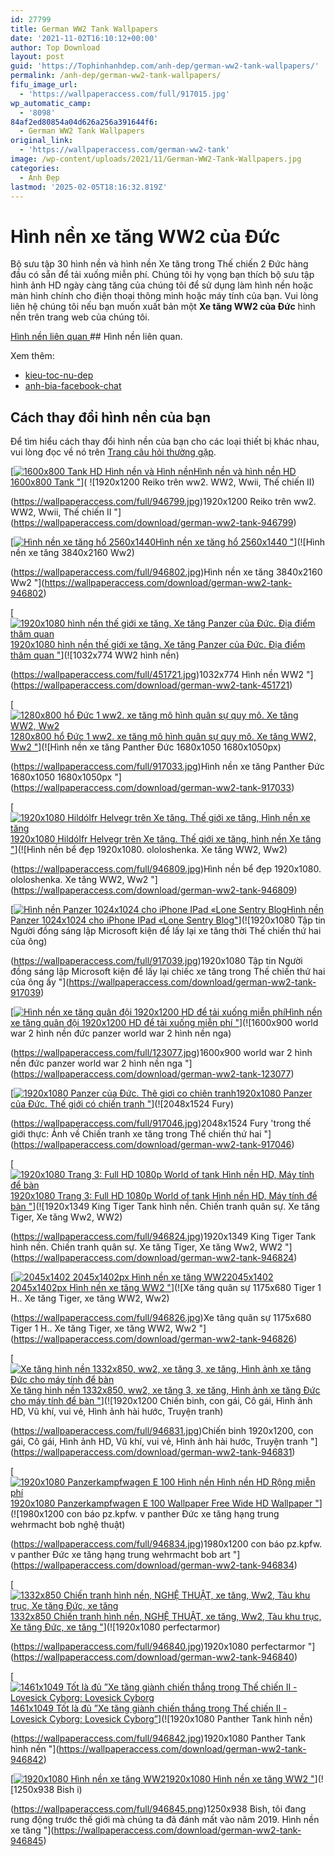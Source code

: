 ```yaml
---
id: 27799
title: German WW2 Tank Wallpapers
date: '2021-11-02T16:10:12+00:00'
author: Top Download
layout: post
guid: 'https://Tophinhanhdep.com/anh-dep/german-ww2-tank-wallpapers/'
permalink: /anh-dep/german-ww2-tank-wallpapers/
fifu_image_url:
  - 'https://wallpaperaccess.com/full/917015.jpg'
wp_automatic_camp:
  - '8098'
84af2ed80854a04d626a256a391644f6:
  - German WW2 Tank Wallpapers
original_link:
  - 'https://wallpaperaccess.com/german-ww2-tank'
image: /wp-content/uploads/2021/11/German-WW2-Tank-Wallpapers.jpg
categories:
  - Ảnh Đẹp
lastmod: '2025-02-05T18:16:32.819Z'
---
```

# Hình nền xe tăng WW2 của Đức

Bộ sưu tập 30 hình nền và hình nền Xe tăng trong Thế chiến 2 Đức hàng đầu có sẵn để tải xuống miễn phí. Chúng tôi hy vọng bạn thích bộ sưu tập hình ảnh HD ngày càng tăng của chúng tôi để sử dụng làm hình nền hoặc màn hình chính cho điện thoại thông minh hoặc máy tính của bạn. Vui lòng liên hệ chúng tôi nếu bạn muốn xuất bản một **Xe tăng WW2 của Đức** hình nền trên trang web của chúng tôi.

[Hình nền liên quan ](#related) ## Hình nền liên quan.

   
 Xem thêm:

   
- [kieu-toc-nu-dep](https://tophinhanhdep.com/toc-dep/kieu-toc-nu-dep/)
- [anh-bia-facebook-chat](https://tophinhanhdep.com/anh-bia/anh-bia-facebook-chat/)

## Cách thay đổi hình nền của bạn

Để tìm hiểu cách thay đổi hình nền của bạn cho các loại thiết bị khác nhau, vui lòng đọc về nó trên [Trang câu hỏi thường gặp](https://tophinhanhdep.com/faq/).

  
[[![1600x800 Tank HD Hình nền và Hình nền](https://wallpaperaccess.com/full/917015.jpg)Hình nền và hình nền HD 1600x800 Tank "](https://wallpaperaccess.com/download/german-ww2-tank-917015)]( ![1920x1200 Reiko trên ww2.  WW2, Wwii, Thế chiến II)

(https://wallpaperaccess.com/full/946799.jpg)1920x1200 Reiko trên ww2. WW2, Wwii, Thế chiến II "](https://wallpaperaccess.com/download/german-ww2-tank-946799)

[[![Hình nền xe tăng hổ 2560x1440](https://wallpaperaccess.com/full/917014.jpg)Hình nền xe tăng hổ 2560x1440 "](https://wallpaperaccess.com/download/german-ww2-tank-917014)](![Hình nền xe tăng 3840x2160 Ww2)

(https://wallpaperaccess.com/full/946802.jpg)Hình nền xe tăng 3840x2160 Ww2 "](https://wallpaperaccess.com/download/german-ww2-tank-946802)

[[![1920x1080 hình nền thế giới xe tăng.  Xe tăng Panzer của Đức.  Địa điểm thăm quan](https://wallpaperaccess.com/full/946803.jpg)1920x1080 hình nền thế giới xe tăng. Xe tăng Panzer của Đức. Địa điểm thăm quan "](https://wallpaperaccess.com/download/german-ww2-tank-946803)](![1032x774 WW2 hình nền)

(https://wallpaperaccess.com/full/451721.jpg)1032x774 Hình nền WW2 "](https://wallpaperaccess.com/download/german-ww2-tank-451721)

[[![1280x800 hổ Đức 1 ww2.  xe tăng mô hình quân sự quy mô.  Xe tăng WW2, Ww2](https://wallpaperaccess.com/full/946806.jpg)1280x800 hổ Đức 1 ww2. xe tăng mô hình quân sự quy mô. Xe tăng WW2, Ww2 "](https://wallpaperaccess.com/download/german-ww2-tank-946806)](![Hình nền xe tăng Panther Đức 1680x1050 1680x1050px)

(https://wallpaperaccess.com/full/917033.jpg)Hình nền xe tăng Panther Đức 1680x1050 1680x1050px "](https://wallpaperaccess.com/download/german-ww2-tank-917033)

[[![1920x1080 Hildólfr Helvegr trên Xe tăng.  Thế giới xe tăng, Hình nền xe tăng](https://wallpaperaccess.com/full/917021.jpg)1920x1080 Hildólfr Helvegr trên Xe tăng. Thế giới xe tăng, hình nền Xe tăng "](https://wallpaperaccess.com/download/german-ww2-tank-917021)](![Hình nền bể đẹp 1920x1080.  ololoshenka.  Xe tăng WW2, Ww2)

(https://wallpaperaccess.com/full/946809.jpg)Hình nền bể đẹp 1920x1080. ololoshenka. Xe tăng WW2, Ww2 "](https://wallpaperaccess.com/download/german-ww2-tank-946809)

[[![Hình nền Panzer 1024x1024 cho iPhone IPad «Lone Sentry Blog](https://wallpaperaccess.com/full/389606.jpg)Hình nền Panzer 1024x1024 cho iPhone IPad «Lone Sentry Blog"](https://wallpaperaccess.com/download/german-ww2-tank-389606)](![1920x1080 Tập tin Người đồng sáng lập Microsoft kiện để lấy lại xe tăng thời Thế chiến thứ hai của ông)

(https://wallpaperaccess.com/full/917039.jpg)1920x1080 Tập tin Người đồng sáng lập Microsoft kiện để lấy lại chiếc xe tăng trong Thế chiến thứ hai của ông ấy "](https://wallpaperaccess.com/download/german-ww2-tank-917039)

[[![Hình nền xe tăng quân đội 1920x1200 HD để tải xuống miễn phí](https://wallpaperaccess.com/full/917028.jpg)Hình nền xe tăng quân đội 1920x1200 HD để tải xuống miễn phí "](https://wallpaperaccess.com/download/german-ww2-tank-917028)](![1600x900 world war 2 hình nền đức panzer world war 2 hình nền nga)

(https://wallpaperaccess.com/full/123077.jpg)1600x900 world war 2 hình nền đức panzer world war 2 hình nền nga "](https://wallpaperaccess.com/download/german-ww2-tank-123077)

[[![1920x1080 Panzer của Đức.  Thê giơi co chiên tranh](https://wallpaperaccess.com/full/946815.jpg)1920x1080 Panzer của Đức. Thế giới có chiến tranh "](https://wallpaperaccess.com/download/german-ww2-tank-946815)](![2048x1524 Fury)

(https://wallpaperaccess.com/full/917046.jpg)2048x1524 Fury 'trong thế giới thực: Ảnh về Chiến tranh xe tăng trong Thế chiến thứ hai "](https://wallpaperaccess.com/download/german-ww2-tank-917046)

[[![1920x1080 Trang 3: Full HD 1080p World of tank Hình nền HD, Máy tính để bàn](https://wallpaperaccess.com/full/917017.jpg)1920x1080 Trang 3: Full HD 1080p World of tank Hình nền HD, Máy tính để bàn "](https://wallpaperaccess.com/download/german-ww2-tank-917017)](![1920x1349 King Tiger Tank hình nền.  Chiến tranh quân sự.  Xe tăng Tiger, Xe tăng Ww2, WW2)

(https://wallpaperaccess.com/full/946824.jpg)1920x1349 King Tiger Tank hình nền. Chiến tranh quân sự. Xe tăng Tiger, Xe tăng Ww2, WW2 "](https://wallpaperaccess.com/download/german-ww2-tank-946824)

[[![2045x1402 2045x1402px Hình nền xe tăng WW2](https://wallpaperaccess.com/full/946825.jpg)2045x1402 2045x1402px Hình nền xe tăng WW2 "](https://wallpaperaccess.com/download/german-ww2-tank-946825)](![Xe tăng quân sự 1175x680 Tiger 1 H..  Xe tăng Tiger, xe tăng WW2, Ww2)

(https://wallpaperaccess.com/full/946826.jpg)Xe tăng quân sự 1175x680 Tiger 1 H.. Xe tăng Tiger, xe tăng WW2, Ww2 "](https://wallpaperaccess.com/download/german-ww2-tank-946826)

[[![Xe tăng hình nền 1332x850, ww2, xe tăng 3, xe tăng, Hình ảnh xe tăng Đức cho máy tính để bàn](https://wallpaperaccess.com/full/946829.jpg)Xe tăng hình nền 1332x850, ww2, xe tăng 3, xe tăng, Hình ảnh xe tăng Đức cho máy tính để bàn "](https://wallpaperaccess.com/download/german-ww2-tank-946829)](![1920x1200 Chiến binh, con gái, Cô gái, Hình ảnh HD, Vũ khí, vui vẻ, Hình ảnh hài hước, Truyện tranh)

(https://wallpaperaccess.com/full/946831.jpg)Chiến binh 1920x1200, con gái, Cô gái, Hình ảnh HD, Vũ khí, vui vẻ, Hình ảnh hài hước, Truyện tranh "](https://wallpaperaccess.com/download/german-ww2-tank-946831)

[[![1920x1080 Panzerkampfwagen E 100 Hình nền Hình nền HD Rộng miễn phí](https://wallpaperaccess.com/full/946833.jpg)1920x1080 Panzerkampfwagen E 100 Wallpaper Free Wide HD Wallpaper "](https://wallpaperaccess.com/download/german-ww2-tank-946833)](![1980x1200 con báo pz.kpfw.  v panther Đức xe tăng hạng trung wehrmacht bob nghệ thuật)

(https://wallpaperaccess.com/full/946834.jpg)1980x1200 con báo pz.kpfw. v panther Đức xe tăng hạng trung wehrmacht bob art "](https://wallpaperaccess.com/download/german-ww2-tank-946834)

[[![1332x850 Chiến tranh hình nền, NGHỆ THUẬT, xe tăng, Ww2, Tàu khu trục, Xe tăng Đức, xe tăng](https://wallpaperaccess.com/full/946838.jpg)1332x850 Chiến tranh hình nền, NGHỆ THUẬT, xe tăng, Ww2, Tàu khu trục, Xe tăng Đức, xe tăng "](https://wallpaperaccess.com/download/german-ww2-tank-946838)](![1920x1080 perfectarmor)

(https://wallpaperaccess.com/full/946840.jpg)1920x1080 perfectarmor "](https://wallpaperaccess.com/download/german-ww2-tank-946840)

[[![1461x1049 Tốt là đủ ”Xe tăng giành chiến thắng trong Thế chiến II - Lovesick Cyborg: Lovesick Cyborg](https://wallpaperaccess.com/full/946841.jpg)1461x1049 Tốt là đủ ”Xe tăng giành chiến thắng trong Thế chiến II - Lovesick Cyborg: Lovesick Cyborg”](https://wallpaperaccess.com/download/german-ww2-tank-946841)](![1920x1080 Panther Tank hình nền)

(https://wallpaperaccess.com/full/946842.jpg)1920x1080 Panther Tank hình nền "](https://wallpaperaccess.com/download/german-ww2-tank-946842)

[[![1920x1080 Hình nền xe tăng WW2](https://wallpaperaccess.com/full/946843.jpg)1920x1080 Hình nền xe tăng WW2 "](https://wallpaperaccess.com/download/german-ww2-tank-946843)](![1250x938 Bish i)

(https://wallpaperaccess.com/full/946845.png)1250x938 Bish, tôi đang rung động trước thế giới mà chúng ta đã đánh mất vào năm 2019. Hình nền xe tăng "](https://wallpaperaccess.com/download/german-ww2-tank-946845)
